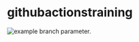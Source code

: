 # githubactionstraining
![example branch parameter.](https://github.com/mona/special-octo-eureka/actions/workflows/grading.yml/badge.svg?branch=my-workflow)